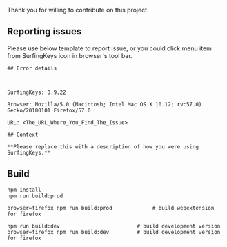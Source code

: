 Thank you for willing to contribute on this project.

## Reporting issues

Please use below template to report issue, or you could click menu item from SurfingKeys icon in browser's tool bar.

    ## Error details



    SurfingKeys: 0.9.22

    Browser: Mozilla/5.0 (Macintosh; Intel Mac OS X 10.12; rv:57.0) Gecko/20100101 Firefox/57.0

    URL: <The_URL_Where_You_Find_The_Issue>

    ## Context

    **Please replace this with a description of how you were using SurfingKeys.**

## Build

    npm install
    npm run build:prod

    browser=firefox npm run build:prod             # build webextension for firefox

    npm run build:dev                         # build development version
    browser=firefox npm run build:dev         # build development version for firefox

